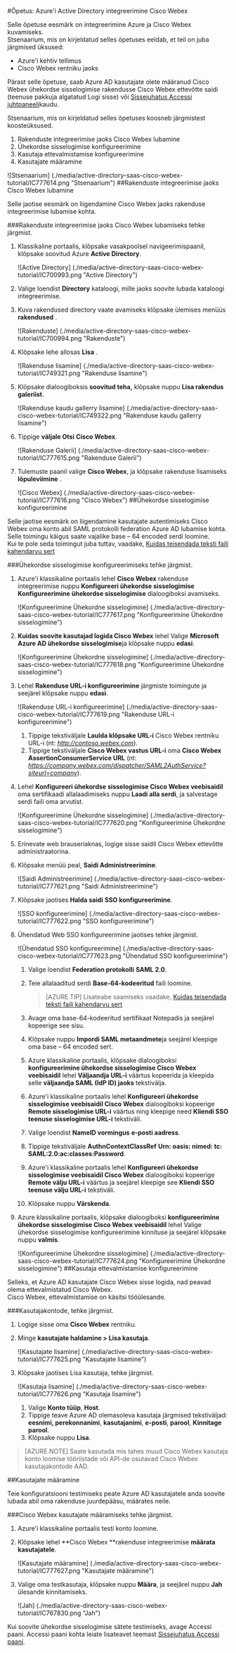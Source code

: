 <properties 
    pageTitle="Õpetus: Azure'i Active Directory integreerimine Cisco Webex | Microsoft Azure'i" 
    description="Saate teada, kuidas kasutada Cisco Webex Azure Active Directory lubada ühekordse sisselogimise, automatiseeritud ettevalmistamine ja muud!" 
    services="active-directory" 
    authors="jeevansd"  
    documentationCenter="na" 
    manager="femila"/>
<tags 
    ms.service="active-directory" 
    ms.devlang="na" 
    ms.topic="article" 
    ms.tgt_pltfrm="na" 
    ms.workload="identity" 
    ms.date="09/29/2016" 
    ms.author="jeedes" />

#<a name="tutorial-azure-active-directory-integration-with-cisco-webex"></a>Õpetus: Azure'i Active Directory integreerimine Cisco Webex

Selle õpetuse eesmärk on integreerimine Azure ja Cisco Webex kuvamiseks.  
Stsenaarium, mis on kirjeldatud selles õpetuses eeldab, et teil on juba järgmised üksused:

-   Azure'i kehtiv tellimus
-   Cisco Webex rentniku jaoks

Pärast selle õpetuse, saab Azure AD kasutajate olete määranud Cisco Webex ühekordse sisselogimise rakendusse Cisco Webex ettevõtte saidi (teenuse pakkuja algatatud Logi sisse) või [Sissejuhatus Accessi juhtpaneeli](active-directory-saas-access-panel-introduction.md)kaudu.

Stsenaarium, mis on kirjeldatud selles õpetuses koosneb järgmistest koosteüksused.

1.  Rakenduste integreerimise jaoks Cisco Webex lubamine
2.  Ühekordse sisselogimise konfigureerimine
3.  Kasutaja ettevalmistamise konfigureerimine
4.  Kasutajate määramine

![Stsenaarium] (./media/active-directory-saas-cisco-webex-tutorial/IC777614.png "Stsenaarium")
##<a name="enabling-the-application-integration-for-cisco-webex"></a>Rakenduste integreerimise jaoks Cisco Webex lubamine

Selle jaotise eesmärk on liigendamine Cisco Webex jaoks rakenduse integreerimise lubamise kohta.

###<a name="to-enable-the-application-integration-for-cisco-webex-perform-the-following-steps"></a>Rakenduste integreerimise jaoks Cisco Webex lubamiseks tehke järgmist.

1.  Klassikaline portaalis, klõpsake vasakpoolsel navigeerimispaanil, klõpsake soovitud Azure **Active Directory**.

    ![Active Directory] (./media/active-directory-saas-cisco-webex-tutorial/IC700993.png "Active Directory")

2.  Valige loendist **Directory** kataloogi, mille jaoks soovite lubada kataloogi integreerimise.

3.  Kuva rakendused directory vaate avamiseks klõpsake ülemises menüüs **rakendused** .

    ![Rakenduste] (./media/active-directory-saas-cisco-webex-tutorial/IC700994.png "Rakenduste")

4.  Klõpsake lehe allosas **Lisa** .

    ![Rakenduse lisamine] (./media/active-directory-saas-cisco-webex-tutorial/IC749321.png "Rakenduse lisamine")

5.  Klõpsake dialoogiboksis **soovitud teha,** klõpsake nuppu **Lisa rakendus galeriist**.

    ![Rakenduse kaudu gallerry lisamine] (./media/active-directory-saas-cisco-webex-tutorial/IC749322.png "Rakenduse kaudu gallerry lisamine")

6.  Tippige **väljale Otsi** **Cisco Webex**.

    ![Rakenduse Galerii] (./media/active-directory-saas-cisco-webex-tutorial/IC777615.png "Rakenduse Galerii")

7.  Tulemuste paanil valige **Cisco Webex**, ja klõpsake rakenduse lisamiseks **lõpuleviimine** .

    ![Cisco Webex] (./media/active-directory-saas-cisco-webex-tutorial/IC777616.png "Cisco Webex")
##<a name="configuring-single-sign-on"></a>Ühekordse sisselogimise konfigureerimine

Selle jaotise eesmärk on liigendamine kasutajate autentimiseks Cisco Webex oma konto abil SAML protokolli federation Azure AD lubamise kohta.  
Selle toimingu käigus saate vajalike base – 64 encoded serdi loomine.  
Kui te pole seda toimingut juba tuttav, vaadake, [Kuidas teisendada teksti faili kahendarvu sert](http://youtu.be/PlgrzUZ-Y1o)

###<a name="to-configure-single-sign-on-perform-the-following-steps"></a>Ühekordse sisselogimise konfigureerimiseks tehke järgmist.

1.  Azure'i klassikaline portaalis lehel **Cisco Webex** rakenduse integreerimise nuppu **Konfigureeri ühekordse sisselogimise** **Konfigureerimine ühekordse sisselogimise** dialoogiboksi avamiseks.

    ![Konfigureerimine Ühekordne sisselogimine] (./media/active-directory-saas-cisco-webex-tutorial/IC777617.png "Konfigureerimine Ühekordne sisselogimine")

2.  **Kuidas soovite kasutajad logida Cisco Webex** lehel Valige **Microsoft Azure AD ühekordse sisselogimise**ja klõpsake nuppu **edasi**.

    ![Konfigureerimine Ühekordne sisselogimine] (./media/active-directory-saas-cisco-webex-tutorial/IC777618.png "Konfigureerimine Ühekordne sisselogimine")

3.  Lehel **Rakenduse URL-i konfigureerimine** järgmiste toimingute ja seejärel klõpsake nuppu **edasi**.

    ![Rakenduse URL-i konfigureerimine] (./media/active-directory-saas-cisco-webex-tutorial/IC777619.png "Rakenduse URL-i konfigureerimine")

    1.  Tippige tekstiväljale **Laulda klõpsake URL-i** Cisco Webex rentniku URL-i (nt: *http://contoso.webex.com*).
    2.  Tippige tekstiväljale **Cisco Webex vastus URL-i** oma **Cisco Webex AssertionConsumerService URL** (nt: *https://company.webex.com/dispatcher/SAML2AuthService?siteurl=company*).

4.  Lehel **Konfigureeri ühekordse sisselogimise Cisco Webex veebisaidil** oma sertifikaadi allalaadimiseks nuppu **Laadi alla serdi**, ja salvestage serdi faili oma arvutist.

    ![Konfigureerimine Ühekordne sisselogimine] (./media/active-directory-saas-cisco-webex-tutorial/IC777620.png "Konfigureerimine Ühekordne sisselogimine")

5.  Erinevate web brauseriaknas, logige sisse saidil Cisco Webex ettevõtte administraatorina.

6.  Klõpsake menüü peal, **Saidi Administreerimine**.

    ![Saidi Administreerimine] (./media/active-directory-saas-cisco-webex-tutorial/IC777621.png "Saidi Administreerimine")

7.  Klõpsake jaotises **Halda saidi** **SSO konfigureerimine**.

    ![SSO konfigureerimine] (./media/active-directory-saas-cisco-webex-tutorial/IC777622.png "SSO konfigureerimine")

8.  Ühendatud Web SSO konfigureerimine jaotises tehke järgmist.

    ![Ühendatud SSO konfigureerimine] (./media/active-directory-saas-cisco-webex-tutorial/IC777623.png "Ühendatud SSO konfigureerimine")

    1.  Valige loendist **Federation protokolli** **SAML 2.0**.
    2.  Teie allalaaditud serdi **Base-64-kodeeritud** faili loomine.  

        >[AZURE.TIP] Lisateabe saamiseks vaadake, [Kuidas teisendada teksti faili kahendarvu sert](http://youtu.be/PlgrzUZ-Y1o)

    3.  Avage oma base-64-kodeeritud sertifikaat Notepadis ja seejärel kopeerige see sisu.
    4.  Klõpsake nuppu **Impordi SAML metaandmete**ja seejärel kleepige oma base – 64 encoded sert.
    5.  Azure klassikaline portaalis, klõpsake dialoogiboksi **konfigureerimine ühekordse sisselogimise Cisco Webex veebisaidil** lehel **Väljaandja URL-i** väärtus kopeerida ja kleepida selle **väljaandja SAML (IdP ID) jaoks** tekstivälja.
    6.  Azure'i klassikaline portaalis lehel **Konfigureeri ühekordse sisselogimise veebisaidil Cisco Webex** dialoogiboksi kopeerige **Remote sisselogimise URL-i** väärtus ning kleepige need **Kliendi SSO teenuse sisselogimise URL-i** tekstiväli.
    7.  Valige loendist **NameID vormingus** **e-posti aadress**.
    8.  Tippige tekstiväljale **AuthnContextClassRef** **Urn: oasis: nimed: tc: SAML:2.0:ac:classes:Password**.
    9.  Azure'i klassikaline portaalis lehel **Konfigureeri ühekordse sisselogimise veebisaidil Cisco Webex** dialoogiboksi kopeerige **Remote välju URL-i** väärtus ja seejärel kleepige see **Kliendi SSO teenuse välju URL-i** tekstiväli.
    10. Klõpsake nuppu **Värskenda**.

9.  Azure klassikaline portaalis, klõpsake dialoogiboksi **konfigureerimine ühekordse sisselogimise Cisco Webex veebisaidil** lehel Valige ühekordse sisselogimise konfigureerimine kinnituse ja seejärel klõpsake nuppu **valmis**.

    ![Konfigureerimine Ühekordne sisselogimine] (./media/active-directory-saas-cisco-webex-tutorial/IC777624.png "Konfigureerimine Ühekordne sisselogimine")
##<a name="configuring-user-provisioning"></a>Kasutaja ettevalmistamise konfigureerimine

Selleks, et Azure AD kasutajate Cisco Webex sisse logida, nad peavad olema ettevalmistatud Cisco Webex.  
Cisco Webex, ettevalmistamise on käsitsi tööülesande.

###<a name="to-provision-a-user-accounts-perform-the-following-steps"></a>Kasutajakontode, tehke järgmist.

1.  Logige sisse oma **Cisco Webex** rentniku.

2.  Minge **kasutajate haldamine \> Lisa kasutaja**.

    ![Kasutajate lisamine] (./media/active-directory-saas-cisco-webex-tutorial/IC777625.png "Kasutajate lisamine")

3.  Klõpsake jaotises Lisa kasutaja, tehke järgmist.

    ![Kasutaja lisamine] (./media/active-directory-saas-cisco-webex-tutorial/IC777626.png "Kasutaja lisamine")

    1.  Valige **Konto tüüp**, **Host**.
    2.  Tippige teave Azure AD olemasoleva kasutaja järgmised tekstiväljad: **eesnimi, perekonnanimi**, **kasutajanimi**, **e-posti**, **parool**, **Kinnitage parool**.
    3.  Klõpsake nuppu **Lisa**.

>[AZURE.NOTE] Saate kasutada mis tahes muud Cisco Webex kasutaja konto loomise tööriistade või API-de osutavad Cisco Webex kasutajakontode AAD.

##<a name="assigning-users"></a>Kasutajate määramine

Teie konfiguratsiooni testimiseks peate Azure AD kasutajatele anda soovite lubada abil oma rakenduse juurdepääsu, määrates neile.

###<a name="to-assign-users-to-cisco-webex-perform-the-following-steps"></a>Cisco Webex kasutajate määramiseks tehke järgmist.

1.  Azure'i klassikaline portaalis testi konto loomine.

2.  Klõpsake lehel **Cisco Webex **rakenduse integreerimise **määrata kasutajatele**.

    ![Kasutajate määramine] (./media/active-directory-saas-cisco-webex-tutorial/IC777627.png "Kasutajate määramine")

3.  Valige oma testkasutaja, klõpsake nuppu **Määra**, ja seejärel nuppu **Jah** ülesande kinnitamiseks.

    ![Jah] (./media/active-directory-saas-cisco-webex-tutorial/IC767830.png "Jah")

Kui soovite ühekordse sisselogimise sätete testimiseks, avage Accessi paani. Accessi paani kohta leiate lisateavet teemast [Sissejuhatus Accessi paani](active-directory-saas-access-panel-introduction.md).

